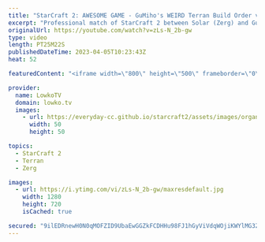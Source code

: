 ```yaml
---
title: "StarCraft 2: AWESOME GAME - GuMiho's WEIRD Terran Build Order vs Solar!"
excerpt: "Professional match of StarCraft 2 between Solar (Zerg) and GuMiho (Terran). In this game GuMiho decides to go for a very strange opener, and transitions towards Battle Mech. One of the best games I've seen recently for sure.   Support my work: https://patreon.com/lowkotv Lowko Merch: https://lowko.shop"
originalUrl: https://youtube.com/watch?v=zLs-N_2b-gw
type: video
length: PT25M22S
publishedDateTime: 2023-04-05T10:23:43Z
heat: 52

featuredContent: "<iframe width=\"800\" height=\"500\" frameborder=\"0\" src=\"https://www.youtube.com/embed/zLs-N_2b-gw\" allow=\"accelerometer; autoplay; encrypted-media; gyroscope; picture-in-picture\" allowfullscreen></iframe>"

provider:
  name: LowkoTV
  domain: lowko.tv
  images:
    - url: https://everyday-cc.github.io/starcraft2/assets/images/organizations/lowko.tv-50x50.jpg
      width: 50
      height: 50

topics:
  - StarCraft 2
  - Terran
  - Zerg

images:
  - url: https://i.ytimg.com/vi/zLs-N_2b-gw/maxresdefault.jpg
    width: 1280
    height: 720
    isCached: true

secured: "9ilEDRnewH0N0qMOFZID9UbaEwGGZkFCDHHu98FJ1hGyViVdqWOjiKWYlMG3ZOM730pQi3UR0t8xAYfxRwugdnx/3/4KTJkYUYzN3q63s9IV0mMlwdKzxIWQZcxrfggHqliGv2CH2Vyr006Byi2rla8WhTBHIcDC9sjTbUrwsd5ZZWUMHg5ARdgf43VRdqLbxo+qei+DwPDz14oNRwbF1rktl9/mOw7FA2EyaN8aMm8RlADYXyz4gGutv0ADeoUIQx3/nkvlqrG5brDi/YNrjfWTshA2ghghnBPX2CakvlGNH3W5tPFz/u9y3MVFhMG44arYu+TL1IPPXpWsOXMaG6kT4BPqZR4mZyHW4hoJHRvjKN0h+2nq2PTFyTzUFUP2Ol8mqL7LP5az3YrPXk64X6/+OgftPWe3qvd1/1YlPqw=;BjIT7kmdOC/YHuux53NSQg=="
---
```


